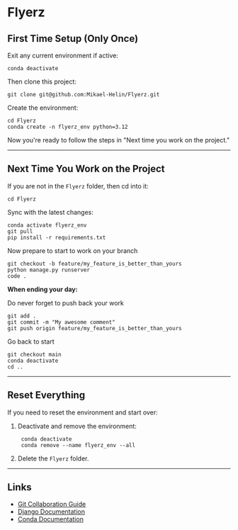 # Flyerz

## First Time Setup (Only Once)

Exit any current environment if active:

    conda deactivate

Then clone this project:

    git clone git@github.com:Mikael-Helin/Flyerz.git

Create the environment:

    cd Flyerz
    conda create -n flyerz_env python=3.12

Now you're ready to follow the steps in "Next time you work on the project."

---

## Next Time You Work on the Project

If you are not in the `Flyerz` folder, then cd into it:

    cd Flyerz

Sync with the latest changes:

    conda activate flyerz_env
    git pull
    pip install -r requirements.txt

Now prepare to start to work on your branch

    git checkout -b feature/my_feature_is_better_than_yours
    python manage.py runserver
    code .

**When ending your day:**

Do never forget to push back your work

    git add .
    git commit -m "My awesome comment"
    git push origin feature/my_feature_is_better_than_yours

Go back to start

    git checkout main
    conda deactivate
    cd ..

---

## Reset Everything

If you need to reset the environment and start over:

1. Deactivate and remove the environment:

        conda deactivate
        conda remove --name flyerz_env --all

2. Delete the `Flyerz` folder.

---

## Links

- [Git Collaboration Guide](https://github.com/NikolettaGr/Git-Collaborative)
- [Django Documentation](https://docs.djangoproject.com)
- [Conda Documentation](https://docs.conda.io/en/latest/)